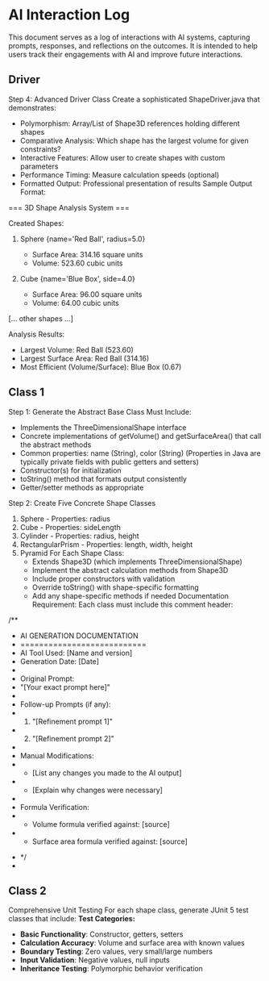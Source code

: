 # AI Interaction Log

This document serves as a log of interactions with AI systems, capturing prompts, responses, and reflections on the outcomes. It is intended to help users track their engagements with AI and improve future interactions.

## Driver
Step 4: Advanced Driver Class
Create a sophisticated ShapeDriver.java that demonstrates:
* Polymorphism: Array/List of Shape3D references holding different shapes
* Comparative Analysis: Which shape has the largest volume for given constraints?
* Interactive Features: Allow user to create shapes with custom parameters
* Performance Timing: Measure calculation speeds (optional)
* Formatted Output: Professional presentation of results
  Sample Output Format:

=== 3D Shape Analysis System ===

Created Shapes:
1. Sphere {name='Red Ball', radius=5.0}
    - Surface Area: 314.16 square units
    - Volume: 523.60 cubic units

2. Cube {name='Blue Box', side=4.0}
    - Surface Area: 96.00 square units
    - Volume: 64.00 cubic units

[... other shapes ...]

Analysis Results:
- Largest Volume: Red Ball (523.60)
- Largest Surface Area: Red Ball (314.16)
- Most Efficient (Volume/Surface): Blue Box (0.67)
## Class 1
Step 1: Generate the Abstract Base Class
Must Include:
* Implements the ThreeDimensionalShape interface
* Concrete implementations of getVolume() and getSurfaceArea() that call the abstract methods
* Common properties: name (String), color (String) (Properties in Java are typically private fields with public getters and setters)
* Constructor(s) for initialization
* toString() method that formats output consistently
* Getter/setter methods as appropriate

Step 2: Create Five Concrete Shape Classes
1. Sphere - Properties: radius
2. Cube - Properties: sideLength
3. Cylinder - Properties: radius, height
4. RectangularPrism - Properties: length, width, height
5. Pyramid
   For Each Shape Class:
    * Extends Shape3D (which implements ThreeDimensionalShape)
    * Implement the abstract calculation methods from Shape3D
    * Include proper constructors with validation
    * Override toString() with shape-specific formatting
    * Add any shape-specific methods if needed
      Documentation Requirement: Each class must include this comment header:
   
/**
* AI GENERATION DOCUMENTATION
* ===========================
* AI Tool Used: [Name and version]
* Generation Date: [Date]
*
* Original Prompt:
* "[Your exact prompt here]"
*
* Follow-up Prompts (if any):
* 1. "[Refinement prompt 1]"
* 2. "[Refinement prompt 2]"
*
* Manual Modifications:
* - [List any changes you made to the AI output]
* - [Explain why changes were necessary]
*
* Formula Verification:
* - Volume formula verified against: [source]
* - Surface area formula verified against: [source]
- */
- 
## Class 2
Comprehensive Unit Testing
For each shape class, generate JUnit 5 test classes that include:
**Test Categories:**
* **Basic Functionality**: Constructor, getters, setters
* **Calculation Accuracy**: Volume and surface area with known values
* **Boundary Testing**: Zero values, very small/large numbers
* **Input Validation**: Negative values, null inputs
* **Inheritance Testing**: Polymorphic behavior verification